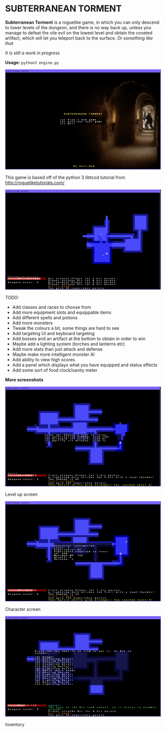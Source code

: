 # SUBTERRANEAN TORMENT

**Subterranean Torment** is a roguelike game, in which you can only descend to lower levels of the dungeon, and there is no way back up, unless you manage to defeat the vile evil on the lowest level and obtain the coveted artifact, which will let you teleport back to the surface. *Or something like that*

*It is still a work in progress*

**Usage:** `python3 engine.py`


![Main Menu](/screenshots/mainmenu.png)

This game is based off of the python 3 libtcod tutorial from http://rogueliketutorials.com/


![Game](/screenshots/game.png)

*TODO:*

* Add classes and races to choose from
* Add more equipment slots and equippable items
* Add different spells and potions
* Add more monsters
* Tweak the colours a bit, some things are hard to see
* Add targeting UI and keyboard targeting
* Add bosses and an artifact at the bottom to obtain in order to win
* Maybe add a lighting system (torches and lanterns etc)
* Add more stats than just attack and defense
* Maybe make more intelligent monster AI
* Add ability to view high scores
* Add a panel which displays what you have equipped and status effects
* Add some sort of food clock/sanity meter

**More screenshots**

![Level Up](/screenshots/levelup.png)

Level up screen

![Character](/screenshots/character.png)

Character screen

![Inventory](/screenshots/inventory.png)

Inventory

